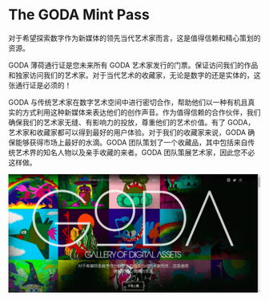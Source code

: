 # The GODA Mint Pass

对于希望探索数字作为新媒体的领先当代艺术家而言，这是值得信赖和精心策划的资源。

GODA 薄荷通行证是您未来所有 GODA 艺术家发行的门票。保证访问我们的作品和独家访问我们的艺术家。对于当代艺术的收藏家，无论是数字的还是实体的，这张通行证是必须的！

GODA 与传统艺术家在数字艺术空间中进行密切合作，帮助他们以一种有机且真实的方式利用这种新媒体来表达他们的创作声音。作为值得信赖的合作伙伴，我们确保我们的艺术家无缝、有影响力的投放，尊重他们的艺术价值。有了 GODA，艺术家和收藏家都可以得到最好的用户体验。对于我们的收藏家来说，GODA 确保能够获得市场上最好的水滴。GODA 团队策划了一个收藏品，其中包括来自传统艺术界的知名人物以及亲手收藏的来者。GODA 团队策展艺术家，因此您不必这样做。

![nft](1662126319560_new.png)
